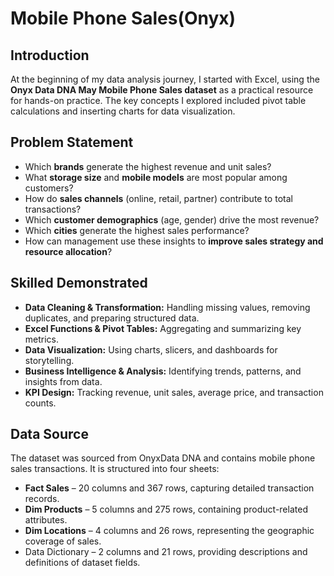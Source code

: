 # Mobile Phone Sales(Onyx)

## Introduction

At the beginning of my data analysis journey, I started with Excel, using the **Onyx Data DNA May Mobile Phone Sales dataset** as a practical resource for hands-on practice. The key concepts I explored included pivot table calculations and inserting charts for data visualization.

## Problem Statement

- Which **brands** generate the highest revenue and unit sales?
-	What **storage size** and **mobile models** are most popular among customers?
-	How do **sales channels** (online, retail, partner) contribute to total transactions?
-	Which **customer demographics** (age, gender) drive the most revenue?
-	Which **cities** generate the highest sales performance?
-	How can management use these insights to **improve sales strategy and resource allocation**?

## Skilled Demonstrated

-	**Data Cleaning & Transformation:** Handling missing values, removing duplicates, and preparing structured data.
-	**Excel Functions & Pivot Tables:** Aggregating and summarizing key metrics.
-	**Data Visualization:** Using charts, slicers, and dashboards for storytelling.
-	**Business Intelligence & Analysis:** Identifying trends, patterns, and insights from data.
-	**KPI Design:** Tracking revenue, unit sales, average price, and transaction counts.

## Data Source 
The dataset was sourced from OnyxData DNA and contains mobile phone sales transactions. It is structured into four sheets:
-	**Fact Sales** – 20 columns and 367 rows, capturing detailed transaction records.
-	**Dim Products** – 5 columns and 275 rows, containing product-related attributes.
-	**Dim Locations** – 4 columns and 26 rows, representing the geographic coverage of sales.
-	Data Dictionary – 2 columns and 21 rows, providing descriptions and definitions of dataset fields.




